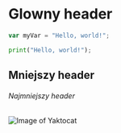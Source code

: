 # Glowny header

``` javascript
var myVar = "Hello, world!";
```

``` python
print("Hello, world!");
```

## Mniejszy header
###### Najmniejszy header

![Image of Yaktocat](https://octodex.github.com/images/yaktocat.png)



